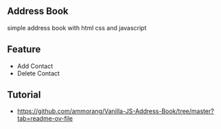 ## Address Book
simple address book with html css and javascript

## Feature
- Add Contact
- Delete Contact

## Tutorial
- https://github.com/ammorang/Vanilla-JS-Address-Book/tree/master?tab=readme-ov-file